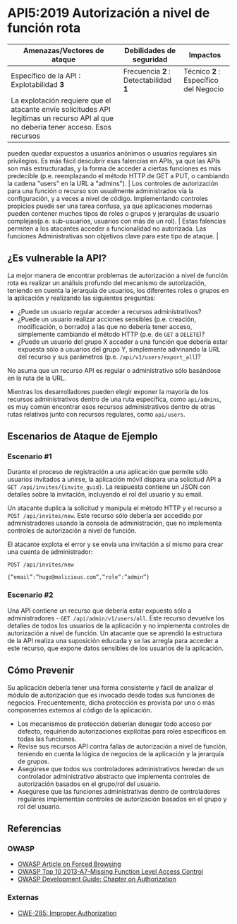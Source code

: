 API5:2019 Autorización a nivel de función rota
==============================================

| Amenazas/Vectores de ataque | Debilidades de seguridad | Impactos |
| - | - | - |
| Específico de la API : Explotabilidad **3** | Frecuencia **2** : Detectabilidad **1** | Técnico **2** : Específico del Negocio |
| La explotación requiere que el atacante envíe solicitudes API legítimas un recurso API al que no debería tener acceso. Esos recursos
pueden quedar expuestos a usuarios anónimos o usuarios regulares sin privilegios. Es más fácil descubrir esas falencias en APIs, ya que
las APIs son más estructuradas, y la forma de acceder a ciertas funciones es más predecible (p.e. reemplazando el método HTTP
de GET a PUT, o cambiando la cadena "users" en la URL a "admins"). | Los controles de autorización para una función o recurso son
usualmente administrados vía la configuración, y a veces a nivel de código. Implementando controles propicios puede ser una tarea confusa,
ya que aplicaciones modernas pueden contener muchos tipos de roles o grupos y jerarquías de usuario complejas(p.e. sub-usuarios,
usuarios con más de un rol). | Estas falencias permiten a los atacantes acceder a funcionalidad no autorizada. Las
funciones Administrativas son objetivos clave para este tipo de ataque. |

## ¿Es vulnerable la API?

La mejor manera de encontrar problemas de autorización a nivel de función rota
es realizar un análisis profundo del mecanismo de autorización, teniendo en
cuenta la jerarquía de usuarios, los diferentes roles o grupos en la aplicación
y realizando las siguientes preguntas:

* ¿Puede un usuario regular acceder a recursos administrativos?
* ¿Puede un usuario realizar acciones sensibles (p.e. creación, modificación,
  o borrado) a las que no debería tener acceso, simplemente cambiando el
  método HTTP (p.e. de `GET` a `DELETE`)?
* ¿Puede un usuario del grupo X acceder a una función que debería estar expuesta
  sólo a usuarios del grupo Y, simplemente adivinando la URL del recurso y sus
  parámetros (p.e. `/api/v1/users/export_all`)?

No asuma que un recurso API es regular o administrativo sólo basándose en la
ruta de la URL.

Mientras los desarrolladores pueden elegir exponer la mayoría de los recursos
administrativos dentro de una ruta específica, como `api/admins`, es muy común
encontrar esos recursos administrativos dentro de otras rutas relativas junto
con recursos regulares, como `api/users`.

## Escenarios de Ataque de Ejemplo

### Escenario #1

Durante el proceso de registración a una aplicación que permite sólo usuarios
invitados a unirse, la aplicación móvil dispara una solicitud API a
`GET /api/invites/{invite_guid}`. La respuesta contiene un JSON con detalles
sobre la invitación, incluyendo el rol del usuario y su email.

Un atacante duplica la solicitud y manipula el método HTTP y el recurso a
`POST /api/invites/new`. Este recurso sólo debería ser accedido por
administradores usando la consola de administración, que no implementa
controles de autorización a nivel de función.

El atacante explota el error y se envía una invitación a sí mismo para crear
una cuenta de administrador:

```
POST /api/invites/new

{“email”:”hugo@malicious.com”,”role”:”admin”}
```

### Escenario #2

Una API contiene un recurso que debería estar expuesto sólo a administradores -
`GET /api/admin/v1/users/all`. Este recurso devuelve los detalles de todos los
usuarios de la aplicación y no implementa controles de autorización a nivel de
función. Un atacante que se aprendió la estructura de la API realiza una
suposición educada y se las arregla para acceder a este recurso, que expone
datos sensibles de los usuarios de la aplicación.

## Cómo Prevenir

Su aplicación debería tener una forma consistente y fácil de analizar el módulo
de autorización que es invocado desde todas sus funciones de negocios.
Frecuentemente, dicha protección es provista por uno o más componentes externos
al código de la aplicación.

* Los mecanismos de protección deberían denegar todo acceso por defecto,
  requiriendo autorizaciones explícitas para roles específicos en todas las
  funciones.
* Revise sus recursos API contra fallas de autorización a nivel de función,
  teniendo en cuenta la lógica de negocios de la aplicación y la jerarquía de
  grupos.
* Asegúrese que todos sus controladores administrativos heredan de un
  controlador administrativo abstracto que implementa controles de autorización
  basados en el grupo/rol del usuario.
* Asegúrese que las funciones administrativas dentro de controladores regulares
  implementan controles de autorización basados en el grupo y rol del usuario.

## Referencias

### OWASP

* [OWASP Article on Forced Browsing][1]
* [OWASP Top 10 2013-A7-Missing Function Level Access Control][2]
* [OWASP Development Guide: Chapter on Authorization][3]

### Externas

* [CWE-285: Improper Authorization][4]

[1]: https://www.owasp.org/index.php/Forced_browsing
[2]: https://www.owasp.org/index.php/Top_10_2013-A7-Missing_Function_Level_Access_Control
[3]: https://www.owasp.org/index.php/Category:Access_Control
[4]: https://cwe.mitre.org/data/definitions/285.html
